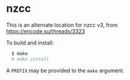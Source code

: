 # nzcc

This is an alternate location for nzcc v3, from https://encode.su/threads/3323

To build and install:

```bash
  $ make
  # make install
```

A `PREFIX` may be provided to the `make` argument.
